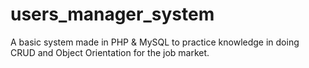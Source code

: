 # users_manager_system
A basic system made in PHP & MySQL to practice knowledge in doing CRUD and Object Orientation for the job market.
